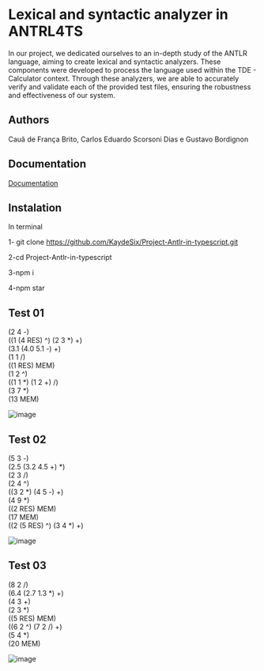# Lexical and syntactic analyzer in ANTRL4TS

In our project, we dedicated ourselves to an in-depth study of the ANTLR language, aiming to create lexical and syntactic analyzers. These components were developed to process the language used within the TDE - Calculator context. Through these analyzers, we are able to accurately verify and validate each of the provided test files, ensuring the robustness and effectiveness of our system.


## Authors

Cauã de França Brito, Carlos Eduardo Scorsoni Dias e Gustavo Bordignon 



## Documentation

[Documentation]([https://link-da-documentação](https://docs.google.com/document/d/1yhon45oh72fv0uTqleEQ4FfHO2BAKhYreTjLnvA9tx0/edit?usp=sharing))


## Instalation

In terminal

1- git clone https://github.com/KaydeSix/Project-Antlr-in-typescript.git

2-cd Project-Antlr-in-typescript

3-npm i

4-npm star
    
## Test 01

(2 4 -) <br>
((1 (4 RES) ^) (2 3 *) +)<br>
(3.1 (4.0 5.1 -) +)<br>
(1 1 /)<br>
((1 RES) MEM)<br>
(1 2 ^)<br>
((1 1 *) (1 2 +) /)<br>
(3 7 *)<br>
(13 MEM)<br>

![image](https://github.com/KaydeSix/Project-Antlr-in-typescript/assets/102918321/d2287e9b-7e52-40b6-881e-b9f37de9ea7c)


## Test 02

(5 3 -)<br>
(2.5 (3.2 4.5 +) *)<br>
(2 3 /)<br>
(2 4 ^)<br>
((3 2 *) (4 5 -) +)<br>
(4 9 *)<br>
((2 RES) MEM)<br>
(17 MEM)<br>
((2 (5 RES) ^) (3 4 *) +)<br>

![image](https://github.com/KaydeSix/Project-Antlr-in-typescript/assets/102918321/4e25bf1d-3095-4cb6-a1ee-6013c6861853)


## Test 03
(8 2 /)<br>
(6.4 (2.7 1.3 *) +)<br>
(4 3 +)<br>
(2 3 *)<br>
((5 RES) MEM)<br>
((6 2 ^) (7 2 /) +)<br>
(5 4 *)<br>
(20 MEM)<br>

![image](https://github.com/KaydeSix/Project-Antlr-in-typescript/assets/102918321/80233a8d-f180-4e0c-8601-5f94ddc3f7ca)

